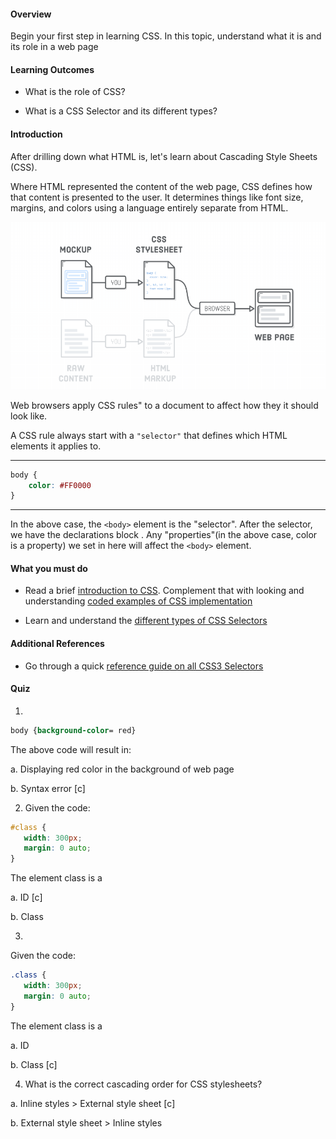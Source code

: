 #### Overview

Begin your first step in learning CSS. In this topic, understand what it is and its role in a web page     

#### Learning Outcomes

- What is the role of CSS?

- What is a CSS Selector and its different types?

#### Introduction
After drilling down what HTML is, let's learn about Cascading Style Sheets (CSS). 

Where HTML represented the content of the web page, CSS defines how that content is presented to the user. It determines things like font size, margins, and colors using a language entirely separate from HTML.

![](images/css_2.png)

Web browsers apply CSS rules" to a document to affect how they it should look like. 

A CSS rule always start with a `"selector"` that defines which HTML elements it applies to. 

***
```css
body {
    color: #FF0000
}
```
***

In the above case, the `<body>` element is the "selector". After the selector, we have the declarations block . Any "properties"(in the above case, color is a property) we set in here will affect the `<body>` element.


#### What you must do

- Read a brief [introduction to CSS](https://www.yourhtmlsource.com/stylesheets/introduction.html). Complement that with looking and understanding [coded examples of CSS implementation](https://www.w3schools.com/whatis/whatis_css.asp)


- Learn and understand the [different types of CSS Selectors](https://www.sitepoint.com/css-selectors/) 


#### Additional References

- Go through a quick [reference guide on all CSS3 Selectors](https://htmldog.com/references/css/selectors/)

#### Quiz

1. 
```css
body {background-color= red}
```
The above code will result in:

a. Displaying red color in the background of web page

b. Syntax error [c]

2. Given the code:
```css
#class {
   width: 300px;
   margin: 0 auto;
}
```
The element class is a 

a. ID [c]

b. Class

3.
Given the code:
```css
.class {
   width: 300px;
   margin: 0 auto;
}
```
The element class is a 

a. ID

b. Class [c]

4. What is the correct cascading order for CSS stylesheets?

a.  Inline styles > External style sheet [c]

b.  External style sheet > Inline styles  

